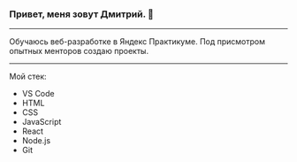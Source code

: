 ### Привет, меня зовут Дмитрий. 👋

---

Обучаюсь веб-разработке в Яндекс Практикуме. Под присмотром опытных менторов создаю проекты.


---

Мой стек: 
* VS Code 
* HTML
* CSS
* JavaScript
* React
* Node.js
* Git
<!--
**dimanakov/dimanakov** is a ✨ _special_ ✨ repository because its `README.md` (this file) appears on your GitHub profile.

Here are some ideas to get you started:

- 🔭 I’m currently working on ...
- 🌱 I’m currently learning ...
- 👯 I’m looking to collaborate on ...
- 🤔 I’m looking for help with ...
- 💬 Ask me about ...
- 📫 How to reach me: ...
- 😄 Pronouns: ...
- ⚡ Fun fact: ...
-->
